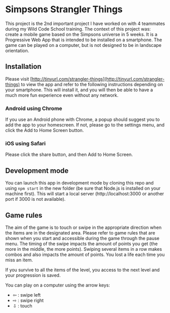 # Simpsons Strangler Things

This project is the 2nd important project I have worked on with 4 teammates during my Wild Code School training. The context of this project was: create a mobile game based on the Simpsons universe in 5 weeks.
It is a Progressive Web App that is intended to be installed on a smartphone.
The game can be played on a computer, but is not designed to be in landscape orientation.

## Installation

Please visit [http://tinyurl.com/strangler-things](http://tinyurl.com/strangler-things) to view the app and refer to the following instructions depending on your smartphone.
This will install it, and you will then be able to have a much more fun experience even without any network.

### Android using Chrome
If you use an Android phone with Chrome, a popup should suggest you to add the app to your homescreen. If not, please go to the settings menu, and click the Add to Home Screen button.

### iOS using Safari
Please click the share button, and then Add to Home Screen.

## Development mode

You can launch this app in development mode by cloning this repo and using  `npm start` in the new folder (be sure that Node.js is installed on your machine first).
This will start a local server (http://localhost:3000 or another port if 3000 is not available).

## Game rules

The aim of the game is to touch or swipe in the appropriate direction when the items are in the designated area.  Please refer to game rules that are shown when you start and accessible during the game through the pause menu.
The timing of the swipe impacts the amount of points you get (the more in the middle, the more points).
Swiping several items in a row makes combos and also impacts the amount of points.
You lost a life each time you miss an item.

If you survive to all the items of the level, you access to the next level and your progression is saved.

You can play on a computer using the arrow keys: 
- ⇦ : swipe left
- ⇨ : swipe right
- ⇩ : touch
